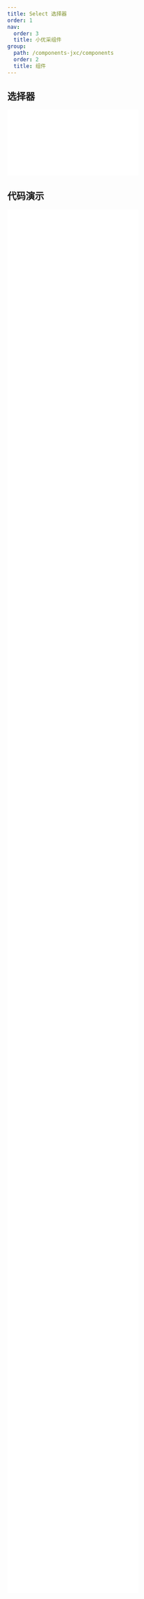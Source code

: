 ```yaml
---
title: Select 选择器
order: 1
nav:
  order: 3
  title: 小优采组件
group:
  path: /components-jxc/components
  order: 2
  title: 组件
---
```


## 选择器

<div>
<embed src="@docs-common/select/index.md"></embed>
</div>
        
## 代码演示

<Row gutter=8>

  <Col span=12>
    
  <div class="code-box"><embed src="@abiz-rc-jxc/select/demo/basic-select-jxc.md"></embed></div>
          
  <div class="code-box"><embed src="@abiz-rc-jxc/select/demo/multiple-select-jxc.md"></embed></div>
          
  <div class="code-box"><embed src="@abiz-rc-jxc/select/demo/tags-select-jxc.md"></embed></div>
          
  <div class="code-box"><embed src="@abiz-rc-jxc/select/demo/search-sort-select-jxc.md"></embed></div>
          
  <div class="code-box"><embed src="@abiz-rc-jxc/select/demo/optgroup-select-jxc.md"></embed></div>
          
  <div class="code-box"><embed src="@abiz-rc-jxc/select/demo/search-box-select-jxc.md"></embed></div>
          
  <div class="code-box"><embed src="@abiz-rc-jxc/select/demo/automatic-tokenization-select-jxc.md"></embed></div>
          
  <div class="code-box"><embed src="@abiz-rc-jxc/select/demo/suffix-select-jxc.md"></embed></div>
          
  <div class="code-box"><embed src="@abiz-rc-jxc/select/demo/hide-selected-select-jxc.md"></embed></div>
          
  <div class="code-box"><embed src="@abiz-rc-jxc/select/demo/big-data-select-jxc.md"></embed></div>
          
  </Col>
          
  <Col span=12>
    
  <div class="code-box"><embed src="@abiz-rc-jxc/select/demo/search-select-jxc.md"></embed></div>
          
  <div class="code-box"><embed src="@abiz-rc-jxc/select/demo/size-select-jxc.md"></embed></div>
          
  <div class="code-box"><embed src="@abiz-rc-jxc/select/demo/option-label-prop-select-jxc.md"></embed></div>
          
  <div class="code-box"><embed src="@abiz-rc-jxc/select/demo/debug-select-jxc.md"></embed></div>
          
  <div class="code-box"><embed src="@abiz-rc-jxc/select/demo/coordinate-select-jxc.md"></embed></div>
          
  <div class="code-box"><embed src="@abiz-rc-jxc/select/demo/label-in-value-select-jxc.md"></embed></div>
          
  <div class="code-box"><embed src="@abiz-rc-jxc/select/demo/select-users-select-jxc.md"></embed></div>
          
  <div class="code-box"><embed src="@abiz-rc-jxc/select/demo/custom-dropdown-menu-select-jxc.md"></embed></div>
          
  <div class="code-box"><embed src="@abiz-rc-jxc/select/demo/bordered-select-jxc.md"></embed></div>
          
  <div class="code-box"><embed src="@abiz-rc-jxc/select/demo/custom-tag-render-select-jxc.md"></embed></div>
          
  </Col>
          
</Row>
        
<div><embed src="@docs-common/select/index-api.md"></embed><div>
        